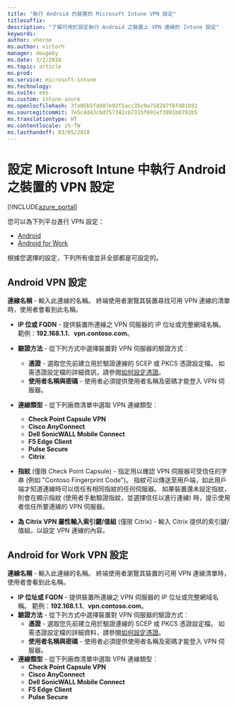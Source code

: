 ```yaml
---
title: "執行 Android 的裝置的 Microsoft Intune VPN 設定"
titlesuffix: 
description: "了解可用於設定執行 Android 之裝置上 VPN 連線的 Intune 設定"
keywords: 
author: vhorne
ms.author: victorh
manager: dougeby
ms.date: 3/2/2018
ms.topic: article
ms.prod: 
ms.service: microsoft-intune
ms.technology: 
ms.suite: ems
ms.custom: intune-azure
ms.openlocfilehash: 3fe05b5fdd87e92f5acc35c0a750287f8fd01b92
ms.sourcegitcommit: 7e5c4d43cbd757342cb731bf691ef3891b0792b5
ms.translationtype: HT
ms.contentlocale: zh-TW
ms.lasthandoff: 03/05/2018
---
```

# <a name="configure-vpn-settings-in-microsoft-intune-for-devices-running-android"></a>設定 Microsoft Intune 中執行 Android 之裝置的 VPN 設定 

[!INCLUDE[azure_portal](./includes/azure_portal.md)]

您可以為下列平台進行 VPN 設定：

- [Android](#android-vpn-settings)
- [Android for Work](#android-for-work-vpn-settings)

根據您選擇的設定，下列所有值並非全部都是可設定的。

## <a name="android-vpn-settings"></a>Android VPN 設定
**連線名稱** - 輸入此連線的名稱。 終端使用者瀏覽其裝置尋找可用 VPN 連線的清單時，使用者會看到此名稱。
- **IP 位或 FQDN** - 提供裝置所連線之 VPN 伺服器的 IP 位址或完整網域名稱。 範例：**192.168.1.1**、**vpn.contoso.com**。
- **驗證方法** - 從下列方式中選擇裝置對 VPN 伺服器的驗證方式︰
    - **憑證** - 選取您先前建立用於驗證連線的 SCEP 或 PKCS 憑證設定檔。 如需憑證設定檔的詳細資訊，請參閱[如何設定憑證](certificates-configure.md)。
    - **使用者名稱與密碼** - 使用者必須提供使用者名稱及密碼才能登入 VPN 伺服器。
- **連線類型** - 從下列廠商清單中選取 VPN 連線類型︰
    - **Check Point Capsule VPN**
    - **Cisco AnyConnect**
    - **Dell SonicWALL Mobile Connect**
    - **F5 Edge Client**
    - **Pulse Secure**
    - **Citrix**

- **指紋** (僅限 Check Point Capsule) - 指定用以確認 VPN 伺服器可受信任的字串 (例如 "Contoso Fingerprint Code")。 指紋可以傳送至用戶端，如此用戶端才知道連線時可以信任有相同指紋的任何伺服器。 如果裝置還未設定指紋，則會在顯示指紋 (使用者手動驗證指紋，並選擇信任以進行連線) 時，提示使用者信任所要連線的 VPN 伺服器。
- **為 Citrix VPN 屬性輸入索引鍵/值組** (僅限 Citrix) - 輸入 Citrix 提供的索引鍵/值組，以設定 VPN 連線的內容。

## <a name="android-for-work-vpn-settings"></a>Android for Work VPN 設定

**連線名稱** - 輸入此連線的名稱。 終端使用者瀏覽其裝置的可用 VPN 連線清單時，使用者會看到此名稱。
- **IP 位址或 FQDN** - 提供裝置所連線之 VPN 伺服器的 IP 位址或完整網域名稱。 範例：**192.168.1.1**、**vpn.contoso.com**。
- **驗證方法** - 從下列方式中選擇裝置對 VPN 伺服器的驗證方式︰
    - **憑證** - 選取您先前建立用於驗證連線的 SCEP 或 PKCS 憑證設定檔。 如需憑證設定檔的詳細資料，請參閱[如何設定憑證](certificates-configure.md)。
    - **使用者名稱與密碼** - 使用者必須提供使用者名稱及密碼才能登入 VPN 伺服器。
- **連線類型** - 從下列廠商清單中選取 VPN 連線類型︰
    - **Check Point Capsule VPN**
    - **Cisco AnyConnect**
    - **Dell SonicWALL Mobile Connect**
    - **F5 Edge Client**
    - **Pulse Secure**

